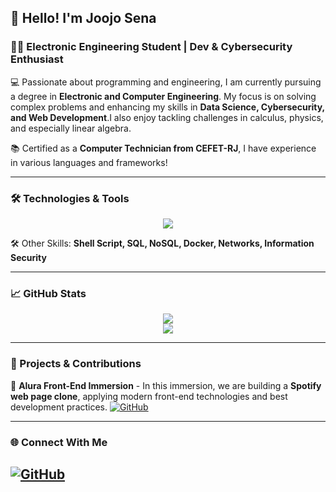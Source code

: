 ## 👋 Hello! I'm **Joojo Sena**

### 🧑‍🎓 Electronic Engineering Student | Dev & Cybersecurity Enthusiast

💻 Passionate about programming and engineering, I am currently pursuing a degree in **Electronic and Computer Engineering**. My focus is on solving complex problems and enhancing my skills in **Data Science, Cybersecurity, and Web Development**.I also enjoy tackling challenges in calculus, physics, and especially linear algebra. 

📚 Certified as a **Computer Technician from CEFET-RJ**, I have experience in various languages and frameworks!

---

### 🛠️ Technologies & Tools

<div align="center">
  <img src="https://skillicons.dev/icons?i=java,python,html,css,javascript,react,linux,git,github,c"/>
</div>

🛠️ Other Skills: **Shell Script, SQL, NoSQL, Docker, Networks, Information Security**

---

### 📈 GitHub Stats

<div align="center">
  <img src="https://github-readme-stats.vercel.app/api?username=joojo-sena&show_icons=true&theme=radical&hide_border=true"/>
  <br>
  <img src="https://github-readme-stats.vercel.app/api/top-langs/?username=joojo-sena&layout=compact&langs_count=8&theme=radical&hide_border=true"/>
</div>

---

### 🚀 Projects & Contributions
🔹 **Alura Front-End Immersion** - In this immersion, we are building a **Spotify web page clone**, applying modern front-end technologies and best development practices. [![GitHub](https://img.shields.io/badge/-Project-000?style=flat-square&logo=github)](https://github.com/joojo-sena/1-Aula-Imersao-Front-End-Alura.git)


---

### 🌐 Connect With Me
[![GitHub](https://img.shields.io/badge/GitHub-000?style=for-the-badge&logo=github)](https://github.com/joojo-sena)
---

